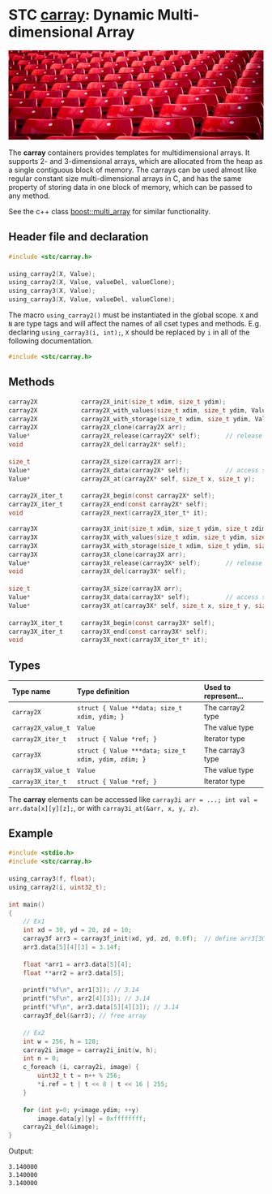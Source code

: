 # STC [carray](../stc/carray.h): Dynamic Multi-dimensional Array
![Array](pics/array.jpg)

The **carray** containers provides templates for multidimensional arrays. It supports 2- and
3-dimensional arrays, which are allocated from the heap as a single contiguous block of memory.
The carrays can be used almost like regular constant size multi-dimensional arrays in C, and has
the same property of storing data in one block of memory, which can be passed to any method.

See the c++ class [boost::multi_array](https://www.boost.org/doc/libs/release/libs/multi_array) for similar functionality.

## Header file and declaration

```c
#include <stc/carray.h>

using_carray2(X, Value);
using_carray2(X, Value, valueDel, valueClone);
using_carray3(X, Value);
using_carray3(X, Value, valueDel, valueClone);
```
The macro `using_carray2()` must be instantiated in the global scope. `X` and `N` are type tags and
will affect the names of all cset types and methods. E.g. declaring `using_carray3(i, int);`, `X` should
be replaced by `i` in all of the following documentation.

```c
#include <stc/carray.h>
```
## Methods

```c
carray2X            carray2X_init(size_t xdim, size_t ydim);
carray2X            carray2X_with_values(size_t xdim, size_t ydim, Value val);
carray2X            carray2X_with_storage(size_t xdim, size_t ydim, Value* array);
carray2X            carray2X_clone(carray2X arr);
Value*              carray2X_release(carray2X* self);       // release storage (not freed)
void                carray2X_del(carray2X* self);

size_t              carray2X_size(carray2X arr);
Value*              carray2X_data(carray2X* self);          // access storage data
Value*              carray2X_at(carray2X* self, size_t x, size_t y);

carray2X_iter_t     carray2X_begin(const carray2X* self);
carray2X_iter_t     carray2X_end(const carray2X* self);
void                carray2X_next(carray2X_iter_t* it);
```
```c
carray3X            carray3X_init(size_t xdim, size_t ydim, size_t zdim);
carray3X            carray3X_with_values(size_t xdim, size_t ydim, size_t zdim, Value val);
carray3X            carray3X_with_storage(size_t xdim, size_t ydim, size_t zdim, Value* array);
carray3X            carray3X_clone(carray3X arr);
Value*              carray3X_release(carray3X* self);       // release storage (not freed)
void                carray3X_del(carray3X* self);

size_t              carray3X_size(carray3X arr);
Value*              carray3X_data(carray3X* self);          // access storage data
Value*              carray3X_at(carray3X* self, size_t x, size_t y, size_t z);

carray3X_iter_t     carray3X_begin(const carray3X* self);
carray3X_iter_t     carray3X_end(const carray3X* self);
void                carray3X_next(carray3X_iter_t* it);
```
## Types

| Type name            | Type definition                                      | Used to represent...      |
|:---------------------|:-----------------------------------------------------|:--------------------------|
| `carray2X`           | `struct { Value **data; size_t xdim, ydim; }`        | The carray2 type          |
| `carray2X_value_t`   | `Value`                                              | The value type            |
| `carray2X_iter_t`    | `struct { Value *ref; }`                             | Iterator type             |
| `carray3X`           | `struct { Value ***data; size_t xdim, ydim, zdim; }` | The carray3 type          |
| `carray3X_value_t`   | `Value`                                              | The value type            |
| `carray3X_iter_t`    | `struct { Value *ref; }`                             | Iterator type             |

The **carray** elements can be accessed like `carray3i arr = ...; int val = arr.data[x][y][z];`, or with `carray3i_at(&arr, x, y, z)`.

## Example
```c
#include <stdio.h>
#include <stc/carray.h>

using_carray3(f, float);
using_carray2(i, uint32_t);

int main()
{
    // Ex1
    int xd = 30, yd = 20, zd = 10;
    carray3f arr3 = carray3f_init(xd, yd, zd, 0.0f);  // define arr3[30][20][10], init with 0.0f.
    arr3.data[5][4][3] = 3.14f;

    float *arr1 = arr3.data[5][4];
    float **arr2 = arr3.data[5];

    printf("%f\n", arr1[3]); // 3.14
    printf("%f\n", arr2[4][3]); // 3.14
    printf("%f\n", arr3.data[5][4][3]); // 3.14
    carray3f_del(&arr3); // free array

    // Ex2
    int w = 256, h = 128;
    carray2i image = carray2i_init(w, h);
    int n = 0;
    c_foreach (i, carray2i, image) {
        uint32_t t = n++ % 256;
        *i.ref = t | t << 8 | t << 16 | 255;
    }

    for (int y=0; y<image.ydim; ++y)
        image.data[y][y] = 0xffffffff;
    carray2i_del(&image);
}
```
Output:
```
3.140000
3.140000
3.140000
```
